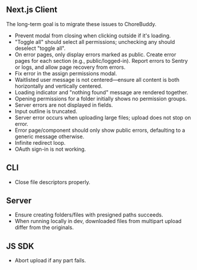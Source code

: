 ## Next.js Client

The long-term goal is to migrate these issues to ChoreBuddy.

- Prevent modal from closing when clicking outside if it's loading.
- "Toggle all" should select all permissions; unchecking any should deselect "toggle all".
- On error pages, only display errors marked as public. Create error pages for each section (e.g., public/logged-in). Report errors to Sentry or logs, and allow page recovery from errors.
- Fix error in the assign permissions modal.
- Waitlisted user message is not centered—ensure all content is both horizontally and vertically centered.
- Loading indicator and "nothing found" message are rendered together.
- Opening permissions for a folder initially shows no permission groups.
- Server errors are not displayed in fields.
- Input outline is truncated.
- Server error occurs when uploading large files; upload does not stop on error.
- Error page/component should only show public errors, defaulting to a generic message otherwise.
- Infinite redirect loop.
- OAuth sign-in is not working.

## CLI

- Close file descriptors properly.

## Server

- Ensure creating folders/files with presigned paths succeeds.
- When running locally in dev, downloaded files from multipart upload differ from the originals.

## JS SDK

- Abort upload if any part fails.
